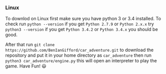 ### Linux
To downlod on Linux first make sure you have python 3 or 3.4 installed. To check run `python --version` if you get
`Python 2.7.9` or `Python 2.x.x` try `python3 --version` if you get `Python 3.4.2` or `Python 3.4.x` you should be good.

After that run `git clone https://github.com/BenIanGifford/car_adventure.git` to download the repository and put it in your home
directory as `car_adventure` then run `python3 car_adventure/engine.py` this will open an interpreter to play the game. 
Have Fun! :smiley:
